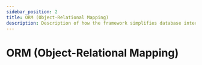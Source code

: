 ```yaml
---
sidebar_position: 2
title: ORM (Object-Relational Mapping)
description: Description of how the framework simplifies database interactions.
---
```


# ORM (Object-Relational Mapping)
